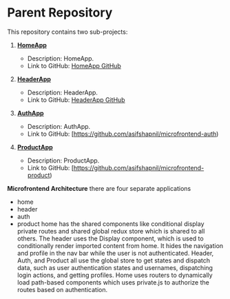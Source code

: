 # Parent Repository

This repository contains two sub-projects:

1. **[HomeApp](https://github.com/asifshapnil/microfrontend-home)**
   - Description: HomeApp.
   - Link to GitHub: [HomeApp GitHub](https://github.com/asifshapnil/microfrontend-home)

2. **[HeaderApp](https://github.com/asifshapnil/microfrontend-header)**
   - Description: HeaderApp.
   - Link to GitHub: [HeaderApp GitHub](https://github.com/asifshapnil/microfrontend-header)
     
2. **[AuthApp]([https://github.com/asifshapnil/microfrontend-header](https://github.com/asifshapnil/microfrontend-auth))**
   - Description: AuthApp.
   - Link to GitHub: [https://github.com/asifshapnil/microfrontend-auth)

2. **[ProductApp](https://github.com/asifshapnil/microfrontend-product)**
   - Description: ProductApp.
   - Link to GitHub: [https://github.com/asifshapnil/microfrontend-product)

**Microfrontend Architecture**
there are four separate applications
- home
- header
- auth
- product
home has the shared components like
conditional display
private routes
and shared global redux store which is shared to all others.
The header uses the Display component, which is used to conditionally render imported content from home. It hides the navigation and profile in the nav bar while the user is not authenticated.
Header, Auth, and Product all use the global store to get states and dispatch data, such as user authentication states and usernames, dispatching login actions, and getting profiles.
Home uses routers to dynamically load path-based components which uses private.js to authorize the routes based on authentication.
